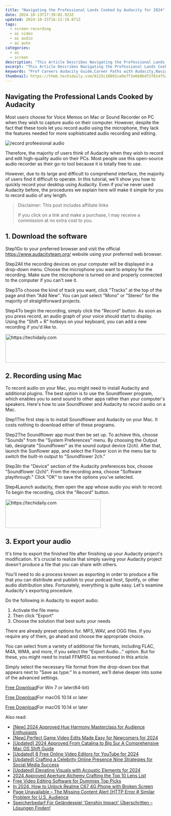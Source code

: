 ```yaml
---
title: "Navigating the Professional Lands Cooked by Audacity for 2024"
date: 2024-10-13T17:39:02.923Z
updated: 2024-10-15T16:12:19.071Z
tags: 
  - screen-recording
  - ai video
  - ai audio
  - ai auto
categories: 
  - ai
  - screen
description: "This Article Describes Navigating the Professional Lands Cooked by Audacity for 2024"
excerpt: "This Article Describes Navigating the Professional Lands Cooked by Audacity for 2024"
keywords: "Prof Careers Audacity Guide,Career Paths with Audacity,Navigate Audacity in Work,Audacity for Career Growth,Professional Development Audacity,Harnessing Audacity at Work,Using Audacity for Professionals"
thumbnail: https://thmb.techidaily.com/6125c16091ce0e7f3e660bdf2f814f5a9cf410ddebad9670bd4cad45f7263474.jpg
---
```


## Navigating the Professional Lands Cooked by Audacity

Most users choose for Voice Memos on Mac or Sound Recorder on PC when they wish to capture audio on their computer. However, despite the fact that these tools let you record audio using the microphone, they lack the features needed for more sophisticated audio recording and editing.

![record profeesional audio](https://images.wondershare.com/filmora/article-images/Audacity-add-audio.jpg)

Therefore, the majority of users think of Audacity when they wish to record and edit high-quality audio on their PCs. Most people use this open-source audio recorder as their go-to tool because it is totally free to use.

However, due to its large and difficult to comprehend interface, the majority of users find it difficult to operate. In this tutorial, we'll show you how to quickly record your desktop using Audacity. Even if you've never used Audacity before, the procedures we explain here will make it simple for you to record audio of any length.

>  Disclaimer: This post includes affiliate links
>
>  If you click on a link and make a purchase, I may receive a commission at no extra cost to you.
>

## 1\. Download the software

Step1Go to your preferred browser and visit the official <https://www.audacityteam.org/> website using your preferred web browser.

Step2All the recording devices on your computer will be displayed in a drop-down menu. Choose the microphone you want to employ for the recording. Make sure the microphone is turned on and properly connected to the computer if you can't see it.

Step3To choose the kind of track you want, click "Tracks" at the top of the page and then "Add New". You can just select "Mono" or "Stereo" for the majority of straightforward projects.

Step4To begin the recording, simply click the "Record" button. As soon as you press record, an audio graph of your voice should start to display. Using the "Shift + R" hotkeys on your keyboard, you can add a new recording if you'd like to.

<!-- affiliate ads begin -->
<a href="https://wigfever.sjv.io/c/5597632/2014849/22899" target="_top" id="2014849">
  <img src="//a.impactradius-go.com/display-ad/22899-2014849" border="0" alt="https://techidaily.com" width="728" height="90"/>
</a>
<img height="0" width="0" src="https://wigfever.sjv.io/i/5597632/2014849/22899" style="position:absolute;visibility:hidden;" border="0" />
<!-- affiliate ads end -->

## 2\. Recording using Mac

To record audio on your Mac, you might need to install Audacity and additional plugins. The best option is to use the Soundflower program, which enables you to send sound to other apps rather than your computer's speakers. Here's how to use Soundflower and Audacity to record audio on a Mac.

Step1The first step is to install Soundflower and Audacity on your Mac. It costs nothing to download either of these programs.

Step2The Soundflower app must then be set up. To achieve this, choose "Sounds" from the "System Preferences" menu. By choosing the Output tab, designate "Soundflower" as the sound output device (2ch). After that, launch the Sunflower app, and select the Flower icon in the menu bar to switch the built-in output to "Soundflower 2ch."

Step3In the "Device" section of the Audacity preferences box, choose "Soundflower (2ch)". From the recording area, choose "Software playthrough." Click "OK" to save the options you've selected.

Step4Launch audacity, then open the app whose audio you wish to record. To begin the recording, click the "Record" button.

<!-- affiliate ads begin -->
<a href="https://homestyler.sjv.io/c/5597632/1943750/22993" target="_top" id="1943750">
  <img src="//a.impactradius-go.com/display-ad/22993-1943750" border="0" alt="https://techidaily.com" width="300" height="90"/>
</a>
<img height="0" width="0" src="https://homestyler.sjv.io/i/5597632/1943750/22993" style="position:absolute;visibility:hidden;" border="0" />
<!-- affiliate ads end -->

## 3\. Export your audio

It's time to export the finished file after finishing up your Audacity project's modification. It's crucial to realize that simply saving your Audacity project doesn't produce a file that you can share with others.

You'll need to do a process known as exporting in order to produce a file that you can distribute and publish to your podcast host, Spotify, or other audio distribution sites. Fortunately, everything is quite easy. Let's examine Audacity's exporting procedure.

Do the following in Audacity to export audio:

1. Activate the file menu
2. Then click "Export"
3. Choose the solution that best suits your needs

There are already preset options for. MP3,.WAV, and OGG files. If you require any of them, go ahead and choose the appropriate choice.

You can select from a variety of additional file formats, including FLAC, M4A, WMA, and more, if you select the "Export Audio..." option. But for these, you might need to install FFMPEG as mentioned in this article.

Simply select the necessary file format from the drop-down box that appears next to "Save as type:" In a moment, we'll delve deeper into some of the advanced settings.

[Free Download](https://tools.techidaily.com/wondershare/filmora/download/)For Win 7 or later(64-bit)

[Free Download](https://tools.techidaily.com/wondershare/filmora/download/)For macOS 10.14 or later

[Free Download](https://tools.techidaily.com/wondershare/filmora/download/)For macOS 10.14 or later

<ins class="adsbygoogle"
     style="display:block"
     data-ad-format="autorelaxed"
     data-ad-client="ca-pub-7571918770474297"
     data-ad-slot="1223367746"></ins>

<ins class="adsbygoogle"
     style="display:block"
     data-ad-format="autorelaxed"
     data-ad-client="ca-pub-7571918770474297"
     data-ad-slot="1223367746"></ins>



<ins class="adsbygoogle"
     style="display:block"
     data-ad-client="ca-pub-7571918770474297"
     data-ad-slot="8358498916"
     data-ad-format="auto"
     data-full-width-responsive="true"></ins>


<span class="atpl-alsoreadstyle">Also read:</span>
<div><ul>
<li><a href="https://fox-boxes.techidaily.com/new-2024-approved-hue-harmony-masterclass-for-audience-enthusiasts/"><u>[New] 2024 Approved Hue Harmony Masterclass for Audience Enthusiasts</u></a></li>
<li><a href="https://screen-capture.techidaily.com/new-perfect-game-video-edits-made-easy-for-newcomers-for-2024/"><u>[New] Perfect Game Video Edits Made Easy for Newcomers for 2024</u></a></li>
<li><a href="https://fox-boxes.techidaily.com/updated-2024-approved-from-catalina-to-big-sur-a-comprehensive-mac-os-shift-guide/"><u>[Updated] 2024 Approved From Catalina to Big Sur A Comprehensive Mac OS Shift Guide</u></a></li>
<li><a href="https://eaxpv-info.techidaily.com/updated-8-free-online-video-editors-for-youtube-for-2024/"><u>[Updated] 8 Free Online Video Editors for YouTube for 2024</u></a></li>
<li><a href="https://fox-info.techidaily.com/updated-crafting-a-celebrity-online-presence-nine-strategies-for-social-media-success/"><u>[Updated] Crafting a Celebrity Online Presence Nine Strategies for Social Media Success</u></a></li>
<li><a href="https://fox-boxes.techidaily.com/updated-elevating-visuals-with-acoustic-elements-for-2024/"><u>[Updated] Elevating Visuals with Acoustic Elements for 2024</u></a></li>
<li><a href="https://fox-boxes.techidaily.com/2024-approved-aperture-alchemy-crafting-the-top-10-lens-list/"><u>2024 Approved Aperture Alchemy Crafting the Top 10 Lens List</u></a></li>
<li><a href="https://smart-video-creator.techidaily.com/free-video-editing-software-for-dummies-top-picks/"><u>Free Video Editing Software for Dummies Top Picks</u></a></li>
<li><a href="https://easy-unlock-android.techidaily.com/in-2024-how-to-unlock-realme-c67-4g-phone-with-broken-screen-by-drfone-android/"><u>In 2024, How to Unlock Realme C67 4G Phone with Broken Screen</u></a></li>
<li><a href="https://discover-dash.techidaily.com/page-unavailable-the-missing-content-alert-http-error-similar-problem-for-us-audience/"><u>Page Unavailable – The Missing Content Alert (HTTP Error # Similar Problem for U.S. Audience</u></a></li>
<li><a href="https://win-net.techidaily.com/speicherbedarf-fur-gelandespiel-genshin-impact-uberschritten-losungen-finden/"><u>Speicherbedarf Für Geländespiel 'Genshin Impact' Überschritten – Lösungen Finden!</u></a></li>
</ul></div>

